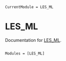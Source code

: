 ```@meta
CurrentModule = LES_ML
```

# LES_ML

Documentation for [LES_ML](https://github.com/tobyvg/LES_ML.jl).

```@index
```

```@autodocs
Modules = [LES_ML]
```
